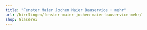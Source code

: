 ```yaml
---
title: "Fenster Maier Jochen Maier Bauservice + mehr"
url: /hirrlingen/fenster-maier-jochen-maier-bauservice-mehr/
shop: Glaserei
---
```


